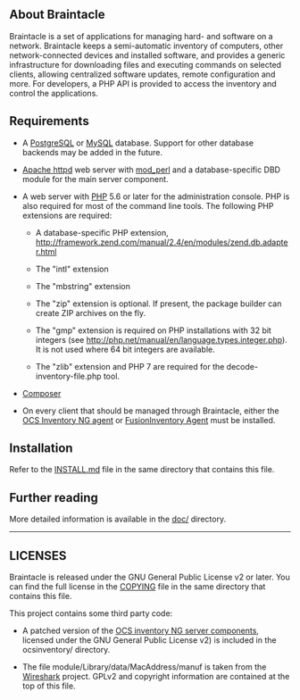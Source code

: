 <!--
Copying and distribution of this file, with or without modification,
are permitted in any medium without royalty provided the copyright
notice and this notice are preserved. This file is offered as-is,
without any warranty.
-->

About Braintacle
----------------

Braintacle is a set of applications for managing hard- and software on a
network. Braintacle keeps a semi-automatic inventory of computers, other
network-connected devices and installed software, and provides a generic
infrastructure for downloading files and executing commands on selected clients,
allowing centralized software updates, remote configuration and more. For
developers, a PHP API is provided to access the inventory and control the
applications.


Requirements
------------

- A [PostgreSQL](http://postgresql.org) or [MySQL](http://mysql.org) database.
  Support for other database backends may be added in the future.

- [Apache httpd](http://httpd.apache.org) web server with
  [mod_perl](http://perl.apache.org) and a database-specific DBD module for the
  main server component.

- A web server with [PHP](http://php.net) 5.6 or later for the administration
  console. PHP is also required for most of the command line tools. The following
  PHP extensions are required:

  - A database-specific PHP extension,
  <http://framework.zend.com/manual/2.4/en/modules/zend.db.adapter.html>

  - The "intl" extension

  - The "mbstring" extension

  - The "zip" extension is optional. If present, the package builder can create ZIP
    archives on the fly.

  - The "gmp" extension is required on PHP installations with 32 bit integers
    (see <http://php.net/manual/en/language.types.integer.php>). It is not used
    where 64 bit integers are available.

  - The "zlib" extension and PHP 7 are required for the
    decode-inventory-file.php tool.

- [Composer](https://getcomposer.org/)

- On every client that should be managed through Braintacle, either the
  [OCS Inventory NG agent](https://github.com/OCSInventory-NG/Releases) or
  [FusionInventory Agent](http://www.fusioninventory.org/documentation/agent/installation/)
  must be installed.


Installation
------------

Refer to the [INSTALL.md](INSTALL.md) file in the same directory that contains
this file.


Further reading
---------------

More detailed information is available in the [doc/](doc) directory.


--------
LICENSES
--------

Braintacle is released under the GNU General Public License v2 or later. You can
find the full license in the [COPYING](COPYING) file in the same directory that
contains this file.

This project contains some third party code:

- A patched version of the [OCS inventory NG server
  components](http://www.ocsinventory-ng.org/), licensed under the GNU General
  Public License v2) is included in the ocsinventory/ directory.

- The file module/Library/data/MacAddress/manuf is taken from the
  [Wireshark](http://wireshark.org) project. GPLv2 and copyright information are
  contained at the top of this file.
